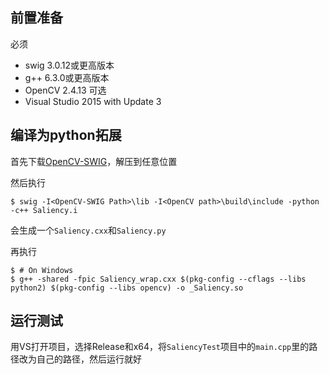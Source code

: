 ﻿## 前置准备

必须
* swig 3.0.12或更高版本
* g++ 6.3.0或更高版本
* OpenCV 2.4.13
可选
* Visual Studio 2015 with Update 3

## 编译为python拓展

首先下载[OpenCV-SWIG](https://github.com/renatoGarcia/opencv-swig)，解压到任意位置

然后执行
```
$ swig -I<OpenCV-SWIG Path>\lib -I<OpenCV path>\build\include -python -c++ Saliency.i
```
会生成一个`Saliency.cxx`和`Saliency.py`

再执行
```
$ # On Windows
$ g++ -shared -fpic Saliency_wrap.cxx $(pkg-config --cflags --libs python2) $(pkg-config --libs opencv) -o _Saliency.so
```

## 运行测试

用VS打开项目，选择Release和x64，将`SaliencyTest`项目中的`main.cpp`里的路径改为自己的路径，然后运行就好
